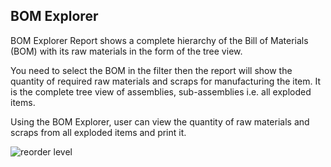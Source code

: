 ## BOM Explorer

BOM Explorer Report shows a complete hierarchy of the Bill of Materials (BOM) with its raw materials in the form of the tree view.

You need to select the BOM in the filter then the report will show the quantity of required raw materials and scraps for manufacturing the item. It is the complete tree view of assemblies, sub-assemblies i.e. all exploded items.

Using the BOM Explorer, user can view the quantity of raw materials and scraps from all exploded items and print it.

![reorder level](https://docs.erpnext.com/files/bom_explorer.png)